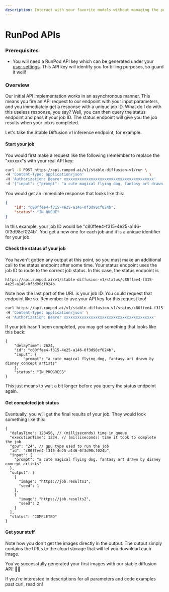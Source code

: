 ```yaml
---
description: Interact with your favorite models without managing the pods yourself.
---
```


# RunPod APIs

### Prerequisites

* You will need a RunPod API key which can be generated under your [user settings](https://www.runpod.io/console/user/settings). This API key will identify you for billing purposes, so guard it well!

### Overview

Our initial API implementation works in an asynchronous manner. This means you fire an API request to our endpoint with your input parameters, and you immediately get a response with a unique job ID. What do I do with this useless response, you say? Well, you can then query the status endpoint and pass it your job ID. The status endpoint will give you the job results when your job is completed.

Let's take the Stable Diffusion v1 inference endpoint, for example.

#### Start your job

You would first make a request like the following (remember to replace the "xxxxxx"s with your real API key:

```bash
curl -X POST https://api.runpod.ai/v1/stable-diffusion-v1/run \
-H 'Content-Type: application/json'                             \
-H 'Authorization: Bearer xxxxxxxxxxxxxxxxxxxxxxxxxxxxxxxxxxxxxxxx'    \
-d '{"input": {"prompt": "a cute magical flying dog, fantasy art drawn by disney concept artists"}}'
```

You would get an immediate response that looks like this:

```json
{
    "id": "c80ffee4-f315-4e25-a146-0f3d98cf024b",
    "status": "IN_QUEUE"
}
```

In this example, your job ID would be "c80ffee4-f315-4e25-a146-0f3d98cf024b". You get a new one for each job and it is a unique identifier for your job.&#x20;

#### Check the status of your job

You haven't gotten any output at this point, so you must make an additional call to the status endpoint after some time. Your status endpoint uses the job ID to route to the correct job status. In this case, the status endpoint is

```
https://api.runpod.ai/v1/stable-diffusion-v1/status/c80ffee4-f315-4e25-a146-0f3d98cf024b
```

Note how the last part of the URL is your job ID. You could request that endpoint like so. Remember to use your API key for this request too!

```bash
curl https://api.runpod.ai/v1/stable-diffusion-v1/status/c80ffee4-f315-4e25-a146-0f3d98cf024b \
-H 'Content-Type: application/json' \
-H 'Authorization: Bearer xxxxxxxxxxxxxxxxxxxxxxxxxxxxxxxxxxxxxxxx'  
```

If your job hasn't been completed, you may get something that looks like this back:

```
{
    "delayTime": 2624,
    "id": "c80ffee4-f315-4e25-a146-0f3d98cf024b",
    "input": {
        "prompt": "a cute magical flying dog, fantasy art drawn by disney concept artists"
    },
    "status": "IN_PROGRESS"
}
```

This just means to wait a bit longer before you query the status endpoint again.&#x20;

#### Get completed job status

Eventually, you will get the final results of your job. They would look something like this:

```
{
  "delayTime": 123456, // (milliseconds) time in queue
  "executionTime": 1234, // (milliseconds) time it took to complete the job
  "gpu": "24", // gpu type used to run the job
  "id": "c80ffee4-f315-4e25-a146-0f3d98cf024b",
  "input": {
    "prompt": "a cute magical flying dog, fantasy art drawn by disney concept artists"
  },
  "output": [
    {
      "image": "https://job.results1",
      "seed": 1
    },
    {
      "image": "https://job.results2",
      "seed": 2
    }
  ],
  "status": "COMPLETED"
}
```

#### Get your stuff

Note how you don't get the images directly in the output. The output simply contains the URLs to the cloud storage that will let you download each image.

You've successfully generated your first images with our stable diffusion API! :tada::tada:

If you're interested in descriptions for all parameters and code examples past curl, read on!

